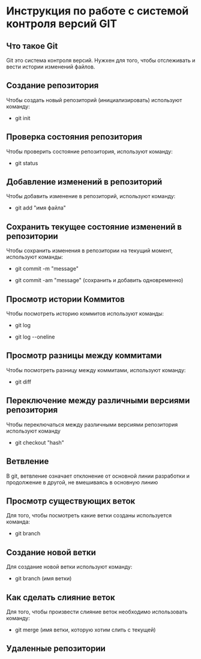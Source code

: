 # **Инструкция по работе с системой контроля версий GIT**

## Что такое Git

Git это система контроля версий. Нужxен для того, чтобы отслеживать и вести истории изменений файлов.

## Создание репозитория

Чтобы создать новый репозиторий (инициализировать) используют команду:

* git init
    
## Проверка состояния репозитория

Чтобы проверить состояние репозитория, используют команду:

* git status

## Добавление изменений в репозиторий

Чтобы добавить изменение в репозиторий, используют команду:

* git add "имя файла"

## Сохранить текущее состояние изменений в репозитории
Чтобы сохранить изменения в репозитории на текущий момент, используют команды:

* git commit -m "message"

* git commit -am "message" (сохранить и добавить одновременно)
 
 ## Просмотр истории Коммитов
 Чтобы посмотреть историю коммитов используют команды:

 * git log
 
 * git log --oneline

 ## Просмотр разницы между коммитами
 Чтобы посмотреть разницу между коммитами, используют команду:

 * git diff

 ## Переключение между различными версиями репозитория
 Чтобы переключаться между различными версиями репозитория используют команду

 * git checkout "hash"
 
 ## Ветвление
 В git, ветвление означает отклонение от основной линии разработки и продолжение в другой, не вмешиваясь в основную линию
 
 ## Просмотр существующих веток
 
 Для того, чтобы посмотреть какие ветки созданы используется команда:

 * git branch
 
## Создание новой ветки

Для создание новой ветки используют команду:

* git branch (имя ветки)

## Как сделать слияние веток

Для того, чтобы произвести слияние веток необходимо использовать команду:

* git merge (имя ветки, которую хотим слить с текущей)

## Удаленные репозитории
